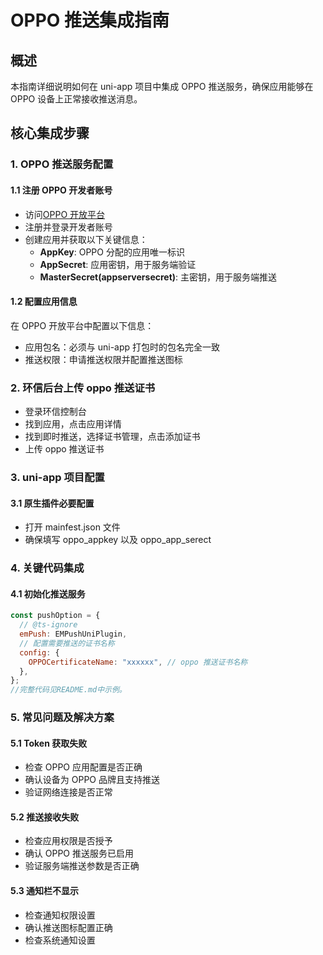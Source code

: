 # OPPO 推送集成指南

## 概述

本指南详细说明如何在 uni-app 项目中集成 OPPO 推送服务，确保应用能够在 OPPO 设备上正常接收推送消息。

## 核心集成步骤

### 1. OPPO 推送服务配置

#### 1.1 注册 OPPO 开发者账号

- 访问[OPPO 开放平台](https://open.oppomobile.com/)
- 注册并登录开发者账号
- 创建应用并获取以下关键信息：
  - **AppKey**: OPPO 分配的应用唯一标识
  - **AppSecret**: 应用密钥，用于服务端验证
  - **MasterSecret(appserversecret)**: 主密钥，用于服务端推送

#### 1.2 配置应用信息

在 OPPO 开放平台中配置以下信息：

- 应用包名：必须与 uni-app 打包时的包名完全一致
- 推送权限：申请推送权限并配置推送图标

### 2. 环信后台上传 oppo 推送证书

- 登录环信控制台
- 找到应用，点击应用详情
- 找到即时推送，选择证书管理，点击添加证书
- 上传 oppo 推送证书

### 3. uni-app 项目配置

#### 3.1 原生插件必要配置

- 打开 mainfest.json 文件
- 确保填写 oppo_appkey 以及 oppo_app_serect

### 4. 关键代码集成

#### 4.1 初始化推送服务

```javascript
const pushOption = {
  // @ts-ignore
  emPush: EMPushUniPlugin,
  // 配置需要推送的证书名称
  config: {
    OPPOCertificateName: "xxxxxx", // oppo 推送证书名称
  },
};
//完整代码见README.md中示例。
```

### 5. 常见问题及解决方案

#### 5.1 Token 获取失败

- 检查 OPPO 应用配置是否正确
- 确认设备为 OPPO 品牌且支持推送
- 验证网络连接是否正常

#### 5.2 推送接收失败

- 检查应用权限是否授予
- 确认 OPPO 推送服务已启用
- 验证服务端推送参数是否正确

#### 5.3 通知栏不显示

- 检查通知权限设置
- 确认推送图标配置正确
- 检查系统通知设置

